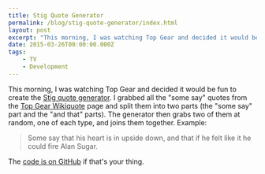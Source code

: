 ```yaml
---
title: Stig Quote Generator
permalink: /blog/stig-quote-generator/index.html
layout: post
excerpt: "This morning, I was watching Top Gear and decided it would be fun to create the Stig quote generator."
date: 2015-03-26T00:00:00.000Z
tags:
    - TV
    - Development
---
```


This morning, I was watching Top Gear and decided it would be fun to create the [Stig quote generator](http://code.robblewis.me/stig-quotes/). I grabbed all the "some say" quotes from the [Top Gear Wikiquote](http://en.wikiquote.org/wiki/Top_Gear) page and split them into two parts (the "some say" part and the "and that" parts). The generator then grabs two of them at random, one of each type, and joins them together. Example:

> Some say that his heart is in upside down, and that if he felt like it he could fire Alan Sugar.


The [code is on GitHub](https://github.com/rmlewisuk/stig-quotes) if that's your thing.